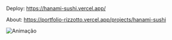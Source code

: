 Deploy: https://hanami-sushi.vercel.app/

About: https://portfolio-rizzotto.vercel.app/projects/hanami-sushi

![Animação](https://github.com/rizzotto/hanami-sushi/assets/43299202/f3a9686a-029c-4ef7-92c9-a04342636d8b)
